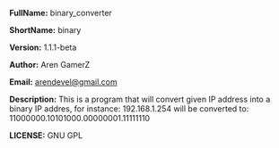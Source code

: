 **FullName:**  binary_converter

**ShortName:** binary

**Version:** 1.1.1-beta

**Author:** Aren GamerZ

**Email:** arendevel@gmail.com

**Description:**  This is a program that will convert given IP address into a binary IP addres, for instance:
                  192.168.1.254 will be converted to: 11000000.10101000.00000001.11111110

**LICENSE:** GNU GPL
